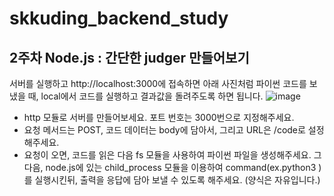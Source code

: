 # skkuding_backend_study

## 2주차 Node.js : 간단한 judger 만들어보기

서버를 실행하고 http://localhost:3000에 접속하면 아래 사진처럼 파이썬 코드를 보냈을 때, local에서 코드를 실행하고 결과값을 돌려주도록 하면 됩니다.
![image](https://github.com/user-attachments/assets/4c6ab8fe-6207-4482-a634-3fee2cf9855d)

- http 모듈로 서버를 만들어보세요. 포트 번호는 3000번으로 지정해주세요.
- 요청 메서드는 POST, 코드 데이터는 body에 담아서, 그리고 URL은 /code로 설정해주세요.
- 요청이 오면, 코드를 읽은 다음 fs 모듈을 사용하여 파이썬 파일을 생성해주세요. 그 다음, node.js에 있는 child_process 모듈을 이용하여 command(ex.python3 <filename>)를 실행시킨뒤, 출력을 응답에 담아 보낼 수 있도록 해주세요. (양식은 자유입니다.)
